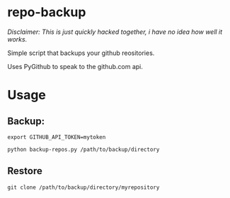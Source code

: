# repo-backup

_Disclaimer: This is just quickly hacked together, i have no idea how well it works._

Simple script that backups your github reositories.

Uses PyGithub to speak to the github.com api.

# Usage

## Backup:

`export GITHUB_API_TOKEN=mytoken`

`python backup-repos.py /path/to/backup/directory`

## Restore

`git clone /path/to/backup/directory/myrepository`